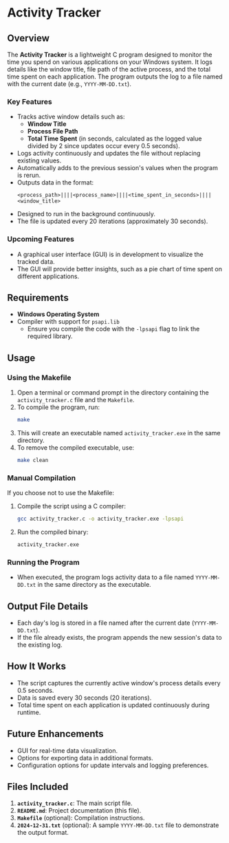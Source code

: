 
# Activity Tracker

## Overview
The **Activity Tracker** is a lightweight C program designed to monitor the time you spend on various applications on your Windows system. It logs details like the window title, file path of the active process, and the total time spent on each application. The program outputs the log to a file named with the current date (e.g., `YYYY-MM-DD.txt`).

### Key Features
- Tracks active window details such as:
  - **Window Title**
  - **Process File Path**
  - **Total Time Spent** (in seconds, calculated as the logged value divided by 2 since updates occur every 0.5 seconds).
- Logs activity continuously and updates the file without replacing existing values.
- Automatically adds to the previous session's values when the program is rerun.
- Outputs data in the format:
  ```
  <process_path>||||<process_name>||||<time_spent_in_seconds>||||<window_title>
  ```
- Designed to run in the background continuously.
- The file is updated every 20 iterations (approximately 30 seconds).

### Upcoming Features
- A graphical user interface (GUI) is in development to visualize the tracked data.
- The GUI will provide better insights, such as a pie chart of time spent on different applications.

## Requirements
- **Windows Operating System**
- Compiler with support for `psapi.lib`
  - Ensure you compile the code with the `-lpsapi` flag to link the required library.

## Usage

### Using the Makefile
1. Open a terminal or command prompt in the directory containing the `activity_tracker.c` file and the `Makefile`.
2. To compile the program, run:
   ```bash
   make
   ```
3. This will create an executable named `activity_tracker.exe` in the same directory.
4. To remove the compiled executable, use:
   ```bash
   make clean
   ```

### Manual Compilation
If you choose not to use the Makefile:
1. Compile the script using a C compiler:
   ```bash
   gcc activity_tracker.c -o activity_tracker.exe -lpsapi
   ```
2. Run the compiled binary:
   ```bash
   activity_tracker.exe
   ```

### Running the Program
- When executed, the program logs activity data to a file named `YYYY-MM-DD.txt` in the same directory as the executable.

## Output File Details
- Each day's log is stored in a file named after the current date (`YYYY-MM-DD.txt`).
- If the file already exists, the program appends the new session's data to the existing log.

## How It Works
- The script captures the currently active window's process details every 0.5 seconds.
- Data is saved every 30 seconds (20 iterations).
- Total time spent on each application is updated continuously during runtime.

## Future Enhancements
- GUI for real-time data visualization.
- Options for exporting data in additional formats.
- Configuration options for update intervals and logging preferences.

## Files Included
1. **`activity_tracker.c`**: The main script file.
2. **`README.md`**: Project documentation (this file).
3. **`Makefile`** (optional): Compilation instructions.
4. **`2024-12-31.txt`** (optional): A sample `YYYY-MM-DD.txt` file to demonstrate the output format.
